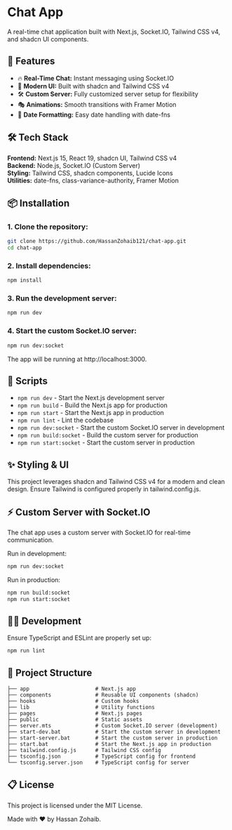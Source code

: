 # Chat App

A real-time chat application built with Next.js, Socket.IO, Tailwind CSS v4, and shadcn UI components.

## 🚀 Features
- 🔥 **Real-Time Chat:** Instant messaging using Socket.IO
- 🎨 **Modern UI:** Built with shadcn and Tailwind CSS v4
- 🛠️ **Custom Server:** Fully customized server setup for flexibility
- 🎭 **Animations:** Smooth transitions with Framer Motion
- 📅 **Date Formatting:** Easy date handling with date-fns

## 🛠️ Tech Stack
**Frontend:** Next.js 15, React 19, shadcn UI, Tailwind CSS v4  
**Backend:** Node.js, Socket.IO (Custom Server)  
**Styling:** Tailwind CSS, shadcn components, Lucide Icons  
**Utilities:** date-fns, class-variance-authority, Framer Motion  

## 📦 Installation

### 1. Clone the repository:
```bash
git clone https://github.com/HassanZohaib121/chat-app.git
cd chat-app
```

### 2. Install dependencies:
```bash
npm install
```

### 3. Run the development server:
```bash
npm run dev
```

### 4. Start the custom Socket.IO server:
```bash
npm run dev:socket
```

The app will be running at http://localhost:3000.

## 📄 Scripts
- `npm run dev` - Start the Next.js development server
- `npm run build` - Build the Next.js app for production
- `npm run start` - Start the Next.js app in production
- `npm run lint` - Lint the codebase
- `npm run dev:socket` - Start the custom Socket.IO server in development
- `npm run build:socket` - Build the custom server for production
- `npm run start:socket` - Start the custom server in production

## ✨ Styling & UI
This project leverages shadcn and Tailwind CSS v4 for a modern and clean design. Ensure Tailwind is configured properly in tailwind.config.js.

## ⚡ Custom Server with Socket.IO
The chat app uses a custom server with Socket.IO for real-time communication.

Run in development:
```bash
npm run dev:socket
```

Run in production:
```bash
npm run build:socket
npm run start:socket
```

## 🧑‍💻 Development
Ensure TypeScript and ESLint are properly set up:
```bash
npm run lint
```

## 📂 Project Structure
```
├── app                     # Next.js app
├── components              # Reusable UI components (shadcn)
├── hooks                   # Custom hooks
├── lib                     # Utility functions
├── pages                   # Next.js pages
├── public                  # Static assets
├── server.mts              # Custom Socket.IO server (development)
├── start-dev.bat           # Start the custom server in development
├── start-server.bat        # Start the custom server in production
├── start.bat               # Start the Next.js app in production
├── tailwind.config.js      # Tailwind CSS config
├── tsconfig.json           # TypeScript config for frontend
└── tsconfig.server.json    # TypeScript config for server
```


## 📋 License
This project is licensed under the MIT License.

Made with ❤️ by Hassan Zohaib.